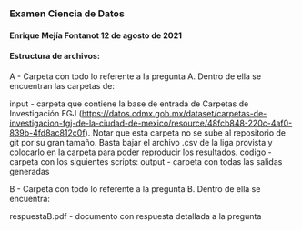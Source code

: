 ### Examen Ciencia de Datos
#### Enrique Mejía Fontanot 12 de agosto de 2021

#### Estructura de archivos:

A - Carpeta con todo lo referente a la pregunta A. Dentro de ella se encuentran las carpetas de: 

input - carpeta que contiene la base de entrada de Carpetas de Investigación FGJ (https://datos.cdmx.gob.mx/dataset/carpetas-de-investigacion-fgj-de-la-ciudad-de-mexico/resource/48fcb848-220c-4af0-839b-4fd8ac812c0f). Notar que esta carpeta no se sube al repositorio de git por su gran tamaño. Basta bajar el archivo .csv de la liga provista y colocarlo en la carpeta para poder reproducir los resultados.
codigo - carpeta con los siguientes scripts:
output - carpeta con todas las salidas generadas

B - Carpeta con todo lo referente a la pregunta B. Dentro de ella se encuentra:

respuestaB.pdf - documento con respuesta detallada a la pregunta
